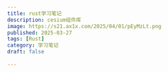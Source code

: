 ```yaml
---
title: rust学习笔记
description: cesium组件库
image: https://s21.ax1x.com/2025/04/01/pEyMzLt.png
published: 2025-03-27
tags: [Rust]
category: 学习笔记
draft: false
 
---
```

